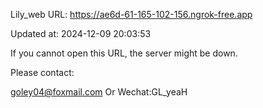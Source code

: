 Lily_web URL: https://ae6d-61-165-102-156.ngrok-free.app

Updated at: 2024-12-09 20:03:53

If you cannot open this URL, the server might be down.

Please contact: 

goley04@foxmail.com Or Wechat:GL_yeaH